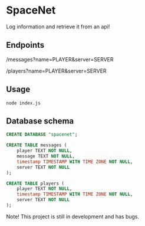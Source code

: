 # SpaceNet
Log information and retrieve it from an api!

## Endpoints
/messages?name=PLAYER&server=SERVER

/players?name=PLAYER&server=SERVER

## Usage
`node index.js`

## Database schema
```sql
CREATE DATABASE "spacenet";
```

```sql
CREATE TABLE messages (
    player TEXT NOT NULL,
    message TEXT NOT NULL,
    timestamp TIMESTAMP WITH TIME ZONE NOT NULL,
    server TEXT NOT NULL
);
```
```sql
CREATE TABLE players (
    player TEXT NOT NULL,
    timestamp TIMESTAMP WITH TIME ZONE NOT NULL,
    server TEXT NOT NULL
);
```

Note! This project is still in development and has bugs.

